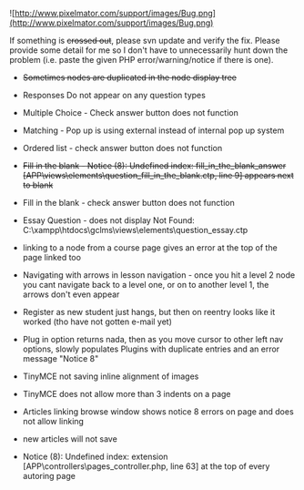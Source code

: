![http://www.pixelmator.com/support/images/Bug.png](http://www.pixelmator.com/support/images/Bug.png)

If something is ~~crossed out~~, please svn update and verify the fix. Please provide some detail for me so I don't have to unnecessarily hunt down the problem (i.e. paste the given PHP error/warning/notice if there is one).

  * ~~Sometimes nodes are duplicated in the node display tree~~
  * Responses Do not appear on any question types
  * Multiple Choice - Check answer button does not function
  * Matching - Pop up is using external instead of internal pop up system
  * Ordered list - check answer button does not function
  * ~~Fill in the blank - Notice (8): Undefined index: fill\_in\_the\_blank\_answer [APP\views\elements\question\_fill\_in\_the\_blank.ctp, line 9] appears next to blank~~
  * Fill in the blank - check answer button does not function
  * Essay Question - does not display Not Found: C:\xampp\htdocs\gclms\views\elements\question\_essay.ctp


  * linking to a node from a course page gives an error at the top of the page linked too
  * Navigating with arrows in lesson navigation - once you hit a level 2 node you cant navigate back to a level one, or on to another level 1, the arrows don't even appear

  * Register as new student just hangs, but then on reentry looks like it worked (tho have not gotten e-mail yet)
  * Plug in option returns nada, then as you move cursor to other left nav options, slowly populates Plugins with duplicate entries and an error message "Notice 8"

  * TinyMCE not saving inline alignment of images
  * TinyMCE does not allow more than 3 indents on a page
  * Articles linking browse window shows notice 8 errors on page and does not allow linking
  * new articles will not save
  * Notice (8): Undefined index:  extension [APP\controllers\pages\_controller.php, line 63] at the top of every autoring page